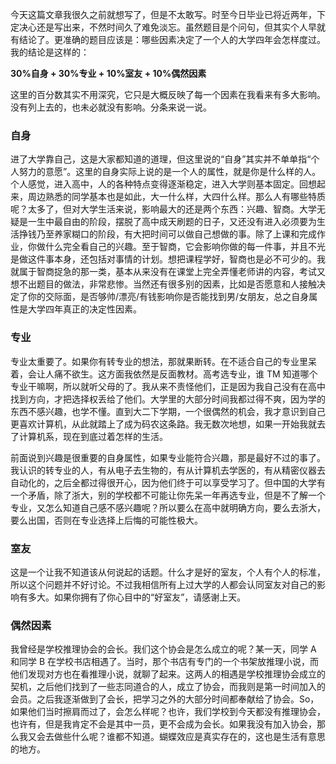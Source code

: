 今天这篇文章我很久之前就想写了，但是不太敢写。时至今日毕业已将近两年，下定决心还是写出来，不然时间久了难免淡忘。虽然题目是个问句，但其实个人早就有结论了。更准确的题目应该是：哪些因素决定了一个人的大学四年会怎样度过。我的结论是这样的：

**30%自身 + 30%专业 + 10%室友 + 10%偶然因素**

这里的百分数其实不用深究，它只是大概反映了每一个因素在我看来有多大影响。没有列上去的，也未必就没有影响。分条来说一说。

### 自身
进了大学靠自己，这是大家都知道的道理，但这里说的“自身”其实并不单单指“个人努力的意愿”。这里的自身实际上说的是一个人的属性，就是你是什么样的人。个人感觉，进入高中，人的各种特点变得逐渐稳定，进入大学则基本固定。回想起来，周边熟悉的同学基本也是如此，大一什么样，大四什么样。那么人有哪些特质呢？太多了，但对大学生活来说，影响最大的还是两个东西：兴趣、智商。大学无疑是一生中最自由的阶段，摆脱了高中成天刷题的日子，又还没有进入必须要为生活挣钱乃至养家糊口的阶段，有大把时间可以做自己想做的事。除了上课和完成作业，你做什么完全看自己的兴趣。至于智商，它会影响你做的每一件事，并且不光是做这件事本身，还包括对事情的计划。想把课程学好，智商也是必不可少的。我就属于智商捉急的那一类，基本从来没有在课堂上完全弄懂老师讲的内容，考试又想不出题目的做法，非常悲惨。当然还有很多别的因素，比如是否愿意和人接触决定了你的交际面，是否够帅/漂亮/有钱影响你是否能找到男/女朋友，总之自身属性是大学四年真正的决定性因素。

### 专业
专业太重要了。如果你有转专业的想法，那就果断转。在不适合自己的专业里呆着，会让人痛不欲生。这方面我依然是反面教材。高考选专业，谁 TM 知道哪个专业干嘛啊，所以就听父母的了。我从来不责怪他们，正是因为我自己没有在高中找到方向，才把选择权丢给了他们。大学里的大部分时间我都过得不爽，因为学的东西不感兴趣，也学不懂。直到大二下学期，一个很偶然的机会，我才意识到自己更喜欢计算机，从此就踏上了成为码农这条路。我无数次地想，如果一开始我就去了计算机系，现在到底过着怎样的生活。

前面说到兴趣是很重要的自身属性，如果专业能符合兴趣，那是最好不过的事了。我认识的转专业的人，有从电子去生物的，有从计算机去学医的，有从精密仪器去自动化的，之后全都过得很开心，因为他们终于可以享受学习了。但中国的大学有一个矛盾，除了浙大，别的学校都不可能让你先呆一年再选专业，但是不了解一个专业，又怎么知道自己感不感兴趣呢？所以要么在高中就明确方向，要么去浙大，要么出国，否则在专业选择上后悔的可能性极大。

### 室友
这是一个让我不知道该从何说起的话题。什么才是好的室友，个人有个人的标准，所以这个问题并不好讨论。不过我相信所有上过大学的人都会认同室友对自己的影响有多大。如果你拥有了你心目中的“好室友”，请感谢上天。

### 偶然因素
我曾经是学校推理协会的会长。我们这个协会是怎么成立的呢？某一天，同学 A 和同学 B 在学校书店相遇了。当时，那个书店有专门的一个书架放推理小说，而他们发现对方也在看推理小说，就聊了起来。这两人的相遇是学校推理协会成立的契机，之后他们找到了一些志同道合的人，成立了协会，而我则是第一时间加入的会员。之后我逐渐做到了会长，把学习之外的大部分时间都奉献给了协会。So，如果他们当时擦肩而过了，会怎么样呢？也许，我们学校到今天都没有推理协会，也许有，但是我肯定不会是其中一员，更不会成为会长。如果我没有加入协会，那么我又会去做些什么呢？谁都不知道。蝴蝶效应是真实存在的，这也是生活有意思的地方。